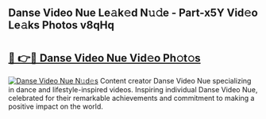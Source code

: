 ## Danse Video Nue Le𝚊k𝚎d N𝚞𝚍e - Part-x5Y Vid𝚎o Le𝚊ks Photos v8qHq

# <h2><a href="http://fb03ljy.evod.top/?m=Danse+Video+Nue">🔗 👉🔴 Danse Video Nue Vid𝚎o Ph𝚘t𝚘s</a></h2>

[![Danse Video Nue N𝚞d𝚎s](https://i.imgur.com/8V9OHl7.gif)](http://fb03ljy.evod.top/?m=Danse+Video+Nue)
Content creator Danse Video Nue specializing in dance and lifestyle-inspired videos. Inspiring individual Danse Video Nue, celebrated for their remarkable achievements and commitment to making a positive impact on the world. 
